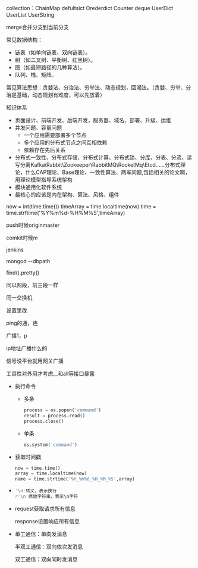 collection：ChainMap defultsict Orederdict Counter deque UserDict UserList UserString

merge合并分支到当前分支 

常⻅数据结构：

*   链表（如单向链表、双向链表）。
*   树（如⼆叉树、平衡树、红⿊树）。
*   图（如最短路径的⼏种算法）。
*   队列、栈、矩阵。

常⻅算法思想：贪婪法、分治法、穷举法、动态规划，回溯法。（贪婪、穷举、分治是基础，动态规划有难度，可以先放着）

知识体系

*   页面设计、前端开发、后端开发，服务器、域名、部署、升级、运维
*   并发问题、容量问题
    *   一个应用需要部署多个节点
    *   多个应用的分布式节点之间互相依赖
    *   依赖存在先后关系
*   分布式一致性、分布式存储、分布式计算、分布式锁、分库、分表、分流、读写分离Kafka\Rabbit\Zookeeper\RabbitMQ\RocketMq\Etcd……分布式理论，什么CAP理论、Base理论、一致性算法、两军问题,包括相关的论文啊，用理论模型指导系统架构
*   模块通用化软件系统
*   最核心的应该是内在架构、算法、风格、组件

now = int(time.time())
timeArray = time.localtime(now)
time = time.strftime('%Y%m%d-%H%M%S',timeArray)

push时候originmaster

comkit时候m

jenkins

mongod --dbpath

find().pretty()

同以网段，前三段一样

同一交换机

设置里改

ping的通，连

广播1，p

ip地址广播什么的

信号没平台就用网关广播

工具性对外用才考虑__和all等接口暴露

*   执行命令

    *   多条

        ```python
        process = os.popen('command')
        result = process.read()
        process.close()
        ```

    *   单条

        ```python
        os.system('command')
        ```

*   获取时间戳

    ```python
    now = time.time()
    array = time.localtime(now)
    name = time.strtime('%Y_%m%d_%H_%M_%S',array)
    ```

*   ```python
    '\n'转义，表示换行
    r'\n'原始字符串，表示\n字符
    ```

*   request获取请求所有信息

    response设置响应所有信息
    
*   单工通信：单向发消息

    半双工通信：双向依次发消息

    双工通信：双向同时发消息